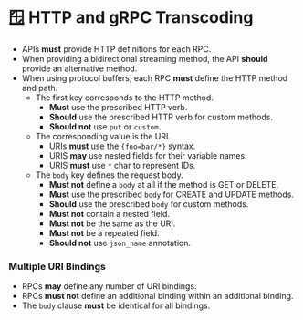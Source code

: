 # 🪟 HTTP and gRPC Transcoding

- APIs **must** provide HTTP definitions for each RPC.
- When providing a bidirectional streaming method, the API **should** provide an alternative method.
- When using protocol buffers, each RPC **must** define the HTTP method and path.
  - The first key corresponds to the HTTP method.
    - **Must** use the prescribed HTTP verb.
    - **Should** use the prescribed HTTP verb for custom methods.
    - **Should not** use `put` or `custom`.
  - The corresponding value is the URI.
    - URIs **must** use the `{foo=bar/*}` syntax.
    - URIS **may** use nested fields for their variable names.
    - URIS **must** use `*` char to represent IDs.
  - The `body` key defines the request body.
    - **Must not** define a `body` at all if the method is GET or DELETE.
    - **Must** use the prescribed `body` for CREATE and UPDATE methods.
    - **Should** use the prescribed `body` for custom methods.
    - **Must not** contain a nested field.
    - **Must not** be the same as the URI.
    - **Must not** be a repeated field.
    - **Should not** use `json_name` annotation.

### Multiple URI Bindings

- RPCs **may** define any number of URI bindings.
- RPCs **must not** define an additional binding within an additional binding.
- The `body` clause **must** be identical for all bindings.

